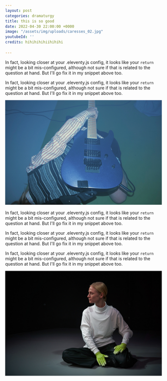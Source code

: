 ```yaml
---
layout: post
categories: dramaturgy
title: this is so good
date: 2022-04-30 22:00:00 +0000
image: "/assets/img/uploads/caresses_02.jpg"
youtubeId: ''
credits: hihihihihiihihihi

---
```

In fact, looking closer at your .eleventy.js config, it looks like your `return` might be a bit mis-configured, although not sure if that is related to the question at hand. But I'll go fix it in my snippet above too.

In fact, looking closer at your .eleventy.js config, it looks like your `return` might be a bit mis-configured, although not sure if that is related to the question at hand. But I'll go fix it in my snippet above too.

![](/assets/img/uploads/something-to-hold-7.jpg)

In fact, looking closer at your .eleventy.js config, it looks like your `return` might be a bit mis-configured, although not sure if that is related to the question at hand. But I'll go fix it in my snippet above too.

In fact, looking closer at your .eleventy.js config, it looks like your `return` might be a bit mis-configured, although not sure if that is related to the question at hand. But I'll go fix it in my snippet above too.

In fact, looking closer at your .eleventy.js config, it looks like your `return` might be a bit mis-configured, although not sure if that is related to the question at hand. But I'll go fix it in my snippet above too.

![](/assets/img/uploads/touch_4.jpg)